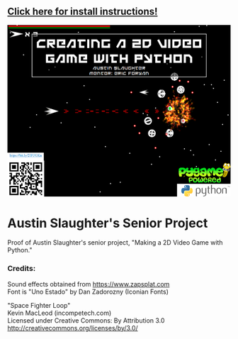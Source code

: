 ## [Click here for install instructions!](https://github.com/slaugaus/seniorproject/wiki/Install-Instructions)  
![Poster](wiki_images/poster.png)
# Austin Slaughter's Senior Project  
Proof of Austin Slaughter's senior project, "Making a 2D Video Game with Python."  
  
### Credits:  
Sound effects obtained from https://www.zapsplat.com  
Font is "Uno Estado" by Dan Zadorozny (Iconian Fonts)  

"Space Fighter Loop"  
Kevin MacLeod (incompetech.com)  
Licensed under Creative Commons: By Attribution 3.0  
http://creativecommons.org/licenses/by/3.0/
